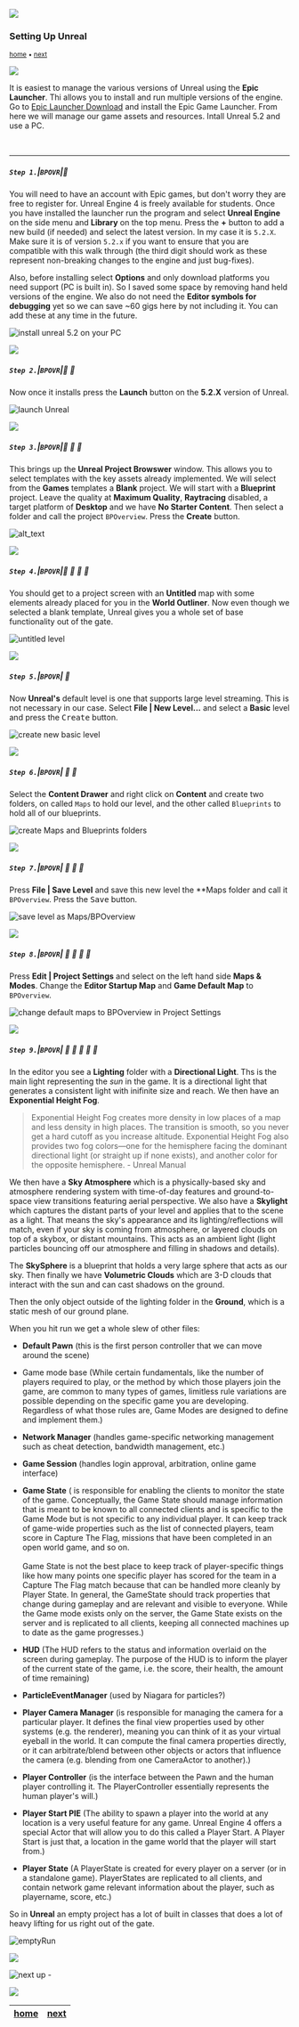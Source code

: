 ![](../images/line3.png)

### Setting Up Unreal

<sub>[home](../README.md#user-content-ue5-bp-overview) • [next](../data-types/README.md#user-content-blueprint-data-types)</sub>

![](../images/line3.png)

It is easiest to manage the various versions of Unreal using the **Epic Launcher**.  Thi allows you to install and run multiple versions of the engine.  Go to [Epic Launcher Download](https://store.epicgames.com/en-US/download) and install the Epic Game Launcher.  From here we will manage our game assets and resources. Intall Unreal 5.2 and use a PC.

<br>

---

##### `Step 1.`\|`BPOVR`|:small_blue_diamond:

You will need to have an account with Epic games, but don't worry they are free to register for.  Unreal Engine 4 is freely available for students.
Once you have installed the launcher run the program and select **Unreal Engine** on the side menu and **Library** on the top menu. Press the **+** button to add a new build (if needed) and select the latest version.  In my case it is `5.2.X`. Make sure it is of version `5.2.x` if you want to ensure that you are compatible with this walk through (the third digit should work as these represent non-breaking changes to the engine and just bug-fixes).

Also, before installing select **Options** and only download platforms you need support (PC is built in).  So I saved some space by removing hand held versions of the engine. We also do not need the **Editor symbols for debugging** yet so we can save ~60 gigs here by not including it.  You can add these at any time in the future.

![install unreal 5.2 on your PC](images/MakeSureUnreal52.png)

![](../images/line2.png)

##### `Step 2.`\|`BPOVR`|:small_blue_diamond: :small_blue_diamond: 

Now once it installs press the **Launch** button on the **5.2.X** version of Unreal.

![launch Unreal](images/launchGame.png)

![](../images/line2.png)

##### `Step 3.`\|`BPOVR`|:small_blue_diamond: :small_blue_diamond: :small_blue_diamond:

This brings up the **Unreal Project Browswer** window.  This allows you to select templates with the key assets already implemented.  We will select from the **Games** templates a **Blank** project. We will start with a **Blueprint** project.  Leave the quality at **Maximum Quality**, **Raytracing** disabled, a target platform of **Desktop** and we have **No Starter Content**. Then select a folder and call the project `BPOverview`. Press the **Create** button.

![alt_text](images/BlankGame.png)

![](../images/line2.png)

##### `Step 4.`\|`BPOVR`|:small_blue_diamond: :small_blue_diamond: :small_blue_diamond: :small_blue_diamond:

You should get to a project screen with an **Untitled** map with some elements already placed for you in the **World Outliner**.  Now even though we selected a blank template, Unreal gives you a whole set of base functionality out of the gate. 

![untitled level](images/untitledLevel.png)

![](../images/line2.png)

##### `Step 5.`\|`BPOVR`| :small_orange_diamond:

Now **Unreal's** default level is one that supports large level streaming.  This is not necessary in our case.  Select **File | New Level...** and select a **Basic** level and press the <kbd>Create</kbd> button.

![create new basic level](images/NewLevel.png)

![](../images/line2.png)

##### `Step 6.`\|`BPOVR`| :small_orange_diamond: :small_blue_diamond:

Select the **Content Drawer** and right click on **Content** and create two folders, on called `Maps` to hold our level, and the other called `Blueprints` to hold all of our blueprints.

![create Maps and Blueprints folders](images/twoNewFolders.png)

![](../images/line2.png)

##### `Step 7.`\|`BPOVR`| :small_orange_diamond: :small_blue_diamond: :small_blue_diamond:

Press **File | Save Level** and save this new level the **Maps folder and call it `BPOverview`. Press the <kbd>Save</kbd> button.

![save level as Maps/BPOverview](images/bpOverviewMap.png)

![](../images/line2.png)

##### `Step 8.`\|`BPOVR`| :small_orange_diamond: :small_blue_diamond: :small_blue_diamond: :small_blue_diamond:

Press **Edit | Project Settings** and select on the left hand side **Maps & Modes**.  Change the **Editor Startup Map** and **Game Default Map** to `BPOverview`.

![change default maps to BPOverview in Project Settings](images/mapsAndModes.png)

![](../images/line2.png)

##### `Step 9.`\|`BPOVR`| :small_orange_diamond: :small_blue_diamond: :small_blue_diamond: :small_blue_diamond: :small_blue_diamond:

In the editor you see a **Lighting** folder with a **Directional Light**.  Ths is the main light representing the *sun* in the game.  It is a directional light that generates a consistent light with inifinite size and reach. We then have an **Exponential Height Fog**.

>Exponential Height Fog creates more density in low places of a map and less density in high places. The transition is smooth, so you never get a hard cutoff as you increase altitude. Exponential Height Fog also provides two fog colors—one for the hemisphere facing the dominant directional light (or straight up if none exists), and another color for the opposite hemisphere. - Unreal Manual

We then have a **Sky Atmosphere** which is a physically-based sky and atmosphere rendering system with time-of-day features and ground-to-space view transitions featuring aerial perspective. We also have a **Skylight** which captures the distant parts of your level and applies that to the scene as a light. That means the sky's appearance and its lighting/reflections will match, even if your sky is coming from atmosphere, or layered clouds on top of a skybox, or distant mountains. This acts as an ambient light (light particles bouncing off our atmosphere and filling in shadows and details).

The **SkySphere** is a blueprint that holds a very large sphere that acts as our sky. Then finally we have **Volumetric Clouds** which are 3-D clouds that interact with the sun and can cast shadows on the ground.

Then the only object outside of the lighting folder in the **Ground**, which is a static mesh of our ground plane. 

When you hit run we get a whole slew of other files:

* **Default Pawn** (this is the first person controller that we can move around the scene)

* Game mode base (While certain fundamentals, like the number of players required to play, or the method by which those players join the game, are common to many types of games, limitless rule variations are possible depending on the specific game you are developing. Regardless of what those rules are, Game Modes are designed to define and implement them.)

* **Network Manager** (handles game-specific networking management  such as cheat detection, bandwidth management, etc.)

* **Game Session** (handles login approval, arbitration, online game interface)

* **Game State** ( is responsible for enabling the clients to monitor the state of the game. Conceptually, the Game State should manage information that is meant to be known to all connected clients and is specific to the Game Mode but is not specific to any individual player. It can keep track of game-wide properties such as the list of connected players, team score in Capture The Flag, missions that have been completed in an open world game, and so on.<br/><br/>Game State is not the best place to keep track of player-specific things like how many points one specific player has scored for the team in a Capture The Flag match because that can be handled more cleanly by Player State. In general, the GameState should track properties that change during gameplay and are relevant and visible to everyone. While the Game mode exists only on the server, the Game State exists on the server and is replicated to all clients, keeping all connected machines up to date as the game progresses.)


* **HUD** (The HUD refers to the status and information overlaid on the screen during gameplay. The purpose of the HUD is to inform the player of the current state of the game, i.e. the score, their health, the amount of time remaining)

* **ParticleEventManager** (used by Niagara for particles?)

* **Player Camera Manager** (is responsible for managing the camera for a particular player. It defines the final view properties used by other systems (e.g. the renderer), meaning you can think of it as your virtual eyeball in the world. It can compute the final camera properties directly, or it can arbitrate/blend between other objects or actors that influence the camera (e.g. blending from one CameraActor to another).)

* **Player Controller** (is the interface between the Pawn and the human player controlling it. The PlayerController essentially represents the human player's will.)

* **Player Start PIE** (The ability to spawn a player into the world at any location is a very useful feature for any game. Unreal Engine 4 offers a special Actor that will allow you to do this called a Player Start. A Player Start is just that, a location in the game world that the player will start from.)

* **Player State** (A PlayerState is created for every player on a server (or in a standalone game). PlayerStates are replicated to all clients, and contain network game relevant information about the player, such as playername, score, etc.)

So in **Unreal** an empty project has a lot of built in classes that does a lot of heavy lifting for us right out of the gate.

![emptyRun](images/emptyRun.png)

![](../images/line.png)

<!-- <img src="https://via.placeholder.com/1000x100/45D7CA/000000/?text=Next Up - Blueprint Data Types"> -->

![next up - ](images/banner.png)

![](../images/line.png)

| [home](../README.md#user-content-ue5-bp-overview) | [next](../data-types/README.md#user-content-blueprint-data-types)|
|---|---|
